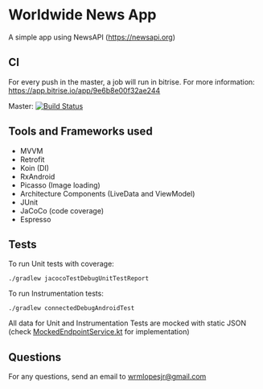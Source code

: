 # Worldwide News App

A simple app using NewsAPI (https://newsapi.org)

## CI

For every push in the master, a job will run in bitrise. For more information: https://app.bitrise.io/app/9e6b8e00f32ae244

Master: [![Build Status](https://app.bitrise.io/app/9e6b8e00f32ae244/status.svg?token=C9g-V4d20TWL2ibnmnCM6g&branch=master)](https://app.bitrise.io/app/9e6b8e00f32ae244)

## Tools and Frameworks used

- MVVM
- Retrofit
- Koin (DI) 
- RxAndroid
- Picasso (Image loading) 
- Architecture Components (LiveData and ViewModel)
- JUnit
- JaCoCo (code coverage)
- Espresso

## Tests

To run Unit tests with coverage:

    ./gradlew jacocoTestDebugUnitTestReport


To run Instrumentation tests:

    ./gradlew connectedDebugAndroidTest
    
All data for Unit and Instrumentation Tests are mocked with static JSON (check [MockedEndpointService.kt](/news_app/app/src/testCommon/java/dev/wilsonjr/newsapp/base/MockedEndpointService.kt) for implementation)


## Questions

For any questions, send an email to <wrmlopesjr@gmail.com>